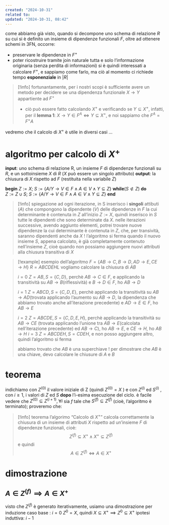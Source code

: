 ```yaml
---
created: "2024-10-31"
related to: 
updated: "2024-10-31, 08:42"
---
```

come abbiamo già visto, quando si decompone uno schema di relazione $R$ su cui si è definito un insieme di dipendenze funzionali $F$, oltre ad ottenere schemi in 3FN, occorre:
- preservare le dipendenze in $F^+$
- poter ricostruire tramite join naturale tutta e solo l’informazione originaria (senza perdita di informazioni)
si è quindi interessati a calcolare $F^+$, e sappiamo come farlo, ma ciò al momento ci richiede tempo **esponenziale** in $|R|$
>[!info] fortunantamente, per i nostri scopi è sufficiente avere un metodo per decidere se una dipendenza funzionale $X \to Y$ appartiente ad $F^+$
>- ciò può essere fatto calcolando $X^+$ e verificando se $Y \subseteq X^+$, infatti, per il **lemma 1**: $X \to Y \in F^A \iff Y \subseteq X^+$, e noi sappiamo che $F^A = F^+A$

vedremo che il calcolo di $X^+$ è utile in diversi casi … 
# algoritmo per calcolo di $X^+$
**input**: uno schema di relazione R, un insieme $F$ di dipendenze funzionali su $R$, e un sottoinsieme $X$ di $R$ ($X$ può essere un singolo attributo)
**output**: la chiusura di $X$ rispetto ad $F$ (restituita nella variabile $Z$)

**begin**
$Z:= X;$
$S := \{A/Y \to V \in F \land A \in V \land Y \subseteq Z\}$
**while**($S \not\subset Z$)
	**do**	
	$Z := Z \cup S;$
	$S := \{A/Y \to V \in F \land A \in V \land Y \subseteq Z\}$
**end**
>[!info] spiegazione
ad ogni iterazione, in S inserisco i **singoli** attibuti ($A$) che compongono la dipendente ($V$) delle dipendenze in $F$ la cui determinante è contenuta in $Z$
all’inizio $Z :=X$, quindi inserisco in $S$ tutte le dipendenti che sono determinate da $X$. nelle iterazioni successive, avendo aggiunto elementi, potrei trovare nuove dipendenze la cui determinante è contenuta in $Z$, che, per transività, saranno dipendenti anche da $X$ !
l’algoritmo si ferma quando il nuovo insieme $S$, appena calcolato, è già completamente contenuto nell’insieme $Z$, cioè quando non possiamo aggiungere nuovi attributi alla chiusura transitiva di $X$

>[!example] esempio dell’algoritmo
$F = \{AB \to C, B \to D, AD \to E, CE \to H\}$
$R = ABCDEHL$
vogliamo calcolare la chiusura di $AB$
>
>$i = 0$
>$Z = AB, S = \{C, D \}$, perchè $AB \to C \in F$, e applicando la transitività su $AB \to B$(riflessività) e $B \to D \in F$, ho $AB \to D$
>
>$i=1$
>$Z = ABCD, S =\{C,D,E\}$, perchè applicando la transitività su $AB \to AD$(trovata applicando l’aumento su $AB \to D$, la dipendenza che abbiamo trovato anche all’iterazione precedente) e $AD \to E \in F$, ho $AB \to E$
>
>$i = 2$
>$Z=ABCDE, S = \{C,D,E,H\}$, perchè applicando la transitività su $AB \to CE$ (trovata applicando l’unione tra $AB \to E$(calcolata nell’iterazione precedente) ed $AB \to C$), ho $AB \to E$, e $CE \to H$, ho $AB \to H$
$i = 3$
$Z = ABCDEH, S= CDEH$, e non posso aggiungere altro, quindi l’algoritmo si ferma
>
> abbiamo trovato che $AB$ è una superchiave ! per dimostrare che $AB$ è una chiave, devo calcolare le chiusure di $A$ e $B$

# teorema
indichiamo con $Z^{(0)}$ il valore iniziale di Z (quindi $Z^{(0)} = X$ ) e con $Z^{(i)}$  ed $S^{(i)}$ , con $i ≥ 1$, i valori di $Z$ ed $S$ **dopo** l’i-esima esecuzione del ciclo. è facile vedere che $Z^{(0)} \subseteq Z^{(i+1)}, \forall i$
sia $f$ tale che $S^{(f)} \subseteq Z^{(f)}$ (cioè, l’algoritmo è terminato); proveremo che:
>[!info] teorema
>l’algorimo “Calcolo di $X^+$” calcola correttamente la chiusura di un insieme di attributi $X$ rispetto ad un’insieme $F$ di dipendenze funzionali, cioè:
> $$ Z^{(f)} \subseteq X^+ \land X^+ \subseteq Z^{(f)}$$
>e quindi
>$$A \in Z^{(f)} \iff A \in X^+$$

# dimostrazione
## $A \in Z^{(f)} \implies A \in X^+$
visto che $Z^{(f)}$ è generato iterativamente, usiamo una dimostrazione per induzione
caso base : $i = 0$
$Z^0 = X$, quindi $X \subseteq X^+ \implies Z^0 \subseteq X^+$
ipotesi induttiva: $i -1$


